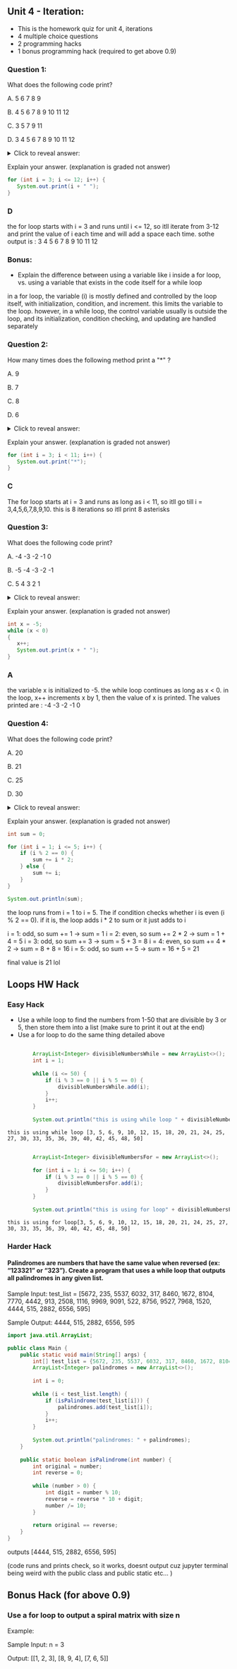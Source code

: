 ## Unit 4 - Iteration:
- This is the homework quiz for unit 4, iterations
- 4 multiple choice questions
- 2 programming hacks
- 1 bonus programming hack (required to get above 0.9)

### Question 1:
What does the following code print?   

A. 5 6 7 8 9   

B. 4 5 6 7 8 9 10 11 12   

C. 3 5 7 9 11   

D. 3 4 5 6 7 8 9 10 11 12   

<details>
<summary>Click to reveal answer:</summary> 
  D
</details>

Explain your answer. (explanation is graded not answer)


```Java
for (int i = 3; i <= 12; i++) {
   System.out.print(i + " ");
}
```

### D
the for loop starts with i = 3 and runs until i <= 12, so itll iterate from 3-12 and print the value of i each time and will add a space each time. sothe output is : 3 4 5 6 7 8 9 10 11 12

### Bonus:
- Explain the difference between using a variable like i inside a for loop, vs. using a variable that exists in the code itself for a while loop

in a for loop, the variable  (i) is mostly defined and controlled by the loop itself, with initialization, condition, and increment. this limits the variable to the loop. however, in a while loop, the control variable usually is outside the loop, and its initialization, condition checking, and updating are handled separately

### Question 2:
How many times does the following method print a "*" ?

A. 9

B. 7

C. 8

D. 6

<details>
<summary>Click to reveal answer:</summary> 
  C
</details>

Explain your answer. (explanation is graded not answer)


```Java
for (int i = 3; i < 11; i++) {
   System.out.print("*");
}
```

### C
The for loop starts at i = 3 and runs as long as i < 11, so itll go till i = 3,4,5,6,7,8,9,10. this is 8 iterations so itll print 8 asterisks

### Question 3:
What does the following code print?

A. -4 -3 -2 -1 0

B. -5 -4 -3 -2 -1

C. 5 4 3 2 1

<details>
<summary>Click to reveal answer:</summary> 
  A
</details>

Explain your answer. (explanation is graded not answer)


```Java
int x = -5;
while (x < 0)
{
   x++;
   System.out.print(x + " ");
}
```

### A
the variable x is initialized to -5. the while loop continues as long as x < 0. in the loop, x++ increments x by 1, then the value of x is printed. The values printed are : -4 -3 -2 -1 0

### Question 4:
What does the following code print?

A. 20

B. 21

C. 25

D. 30

<details>
<summary>Click to reveal answer:</summary> 
  B
</details>

Explain your answer. (explanation is graded not answer)


```Java
int sum = 0;

for (int i = 1; i <= 5; i++) {
    if (i % 2 == 0) {
        sum += i * 2;
    } else {
        sum += i;
    }
}

System.out.println(sum);
```

the loop runs from i = 1 to i = 5. The if condition checks whether i is even (i % 2 == 0). if it is, the loop adds i * 2 to sum or it just adds to i

i = 1: odd, so sum += 1 → sum = 1
i = 2: even, so sum += 2 * 2 → sum = 1 + 4 = 5
i = 3: odd, so sum += 3 → sum = 5 + 3 = 8
i = 4: even, so sum += 4 * 2 → sum = 8 + 8 = 16
i = 5: odd, so sum += 5 → sum = 16 + 5 = 21

final value is 21 lol

## Loops HW Hack

### Easy Hack
- Use a while loop to find the numbers from 1-50 that are divisible by 3 or 5, then store them into a list (make sure to print it out at the end)
- Use a for loop to do the same thing detailed above


```Java

        ArrayList<Integer> divisibleNumbersWhile = new ArrayList<>();
        int i = 1;
        
        while (i <= 50) {
            if (i % 3 == 0 || i % 5 == 0) {
                divisibleNumbersWhile.add(i);
            }
            i++;
        }
        
        System.out.println("this is using while loop " + divisibleNumbersWhile);

```

    this is using while loop [3, 5, 6, 9, 10, 12, 15, 18, 20, 21, 24, 25, 27, 30, 33, 35, 36, 39, 40, 42, 45, 48, 50]



```Java

        ArrayList<Integer> divisibleNumbersFor = new ArrayList<>();
        
        for (int i = 1; i <= 50; i++) {
            if (i % 3 == 0 || i % 5 == 0) {
                divisibleNumbersFor.add(i);
            }
        }
        
        System.out.println("this is using for loop" + divisibleNumbersFor);

```

    this is using for loop[3, 5, 6, 9, 10, 12, 15, 18, 20, 21, 24, 25, 27, 30, 33, 35, 36, 39, 40, 42, 45, 48, 50]


### Harder Hack
#### Palindromes are numbers that have the same value when reversed (ex: “123321” or “323”). Create a program that uses a while loop that outputs all palindromes in any given list. 

Sample Input: 
test_list = [5672, 235, 5537, 6032, 317, 8460, 1672, 8104, 7770, 4442, 913, 2508, 1116, 9969, 9091, 522, 8756, 9527, 7968, 1520, 4444, 515, 2882, 6556, 595]

Sample Output:
4444, 515, 2882, 6556, 595


```Java
import java.util.ArrayList;

public class Main {
    public static void main(String[] args) {
        int[] test_list = {5672, 235, 5537, 6032, 317, 8460, 1672, 8104, 7770, 4442, 913, 2508, 1116, 9969, 9091, 522, 8756, 9527, 7968, 1520, 4444, 515, 2882, 6556, 595};
        ArrayList<Integer> palindromes = new ArrayList<>();
        
        int i = 0;
        
        while (i < test_list.length) {
            if (isPalindrome(test_list[i])) {
                palindromes.add(test_list[i]);
            }
            i++;
        }
        
        System.out.println("palindromes: " + palindromes);
    }
    
    public static boolean isPalindrome(int number) {
        int original = number;
        int reverse = 0;
        
        while (number > 0) {
            int digit = number % 10;
            reverse = reverse * 10 + digit;
            number /= 10;
        }
        
        return original == reverse;
    }
}

```

outputs [4444, 515, 2882, 6556, 595]

(code runs and prints check, so it works, doesnt output cuz jupyter terminal being weird with the public class and public static etc... )


## Bonus Hack (for above 0.9)
### Use a for loop to output a spiral matrix with size n
Example:

Sample Input: n = 3

Output: [[1, 2, 3], [8, 9, 4], [7, 6, 5]]


```Java

```
